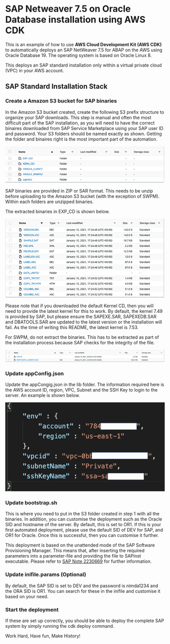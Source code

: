 # SAP Netweaver 7.5 on Oracle Database installation using AWS CDK

This is an example of how to use **AWS Cloud Development Kit (AWS CDK)** to automatically deploys an SAP NetWeaver 7.5 for ABAP on the AWS using Oracle Database 19. The operating system is based on Oracle Linux 8.

This deploys an SAP standard installation only within a virtual private cloud (VPC) in your AWS account. 

## SAP Standard Installation Stack

### Create a Amazon S3 bucket for SAP binaries
In the Amazon S3 bucket created, create the following S3 prefix structure to organize your SAP downloads. This step is manual and often the most difficult part of the SAP installation, as you will need to have the correct binaires downloaded from SAP Service Marketplace using your SAP user ID and password. Your S3 folders should be named exactly as shown. Getting the folder and binaires right is the most important part of the automation.

![S3Structure](image/s3.png)

SAP binaries are provided in ZIP or SAR format. This needs to be unzip before uploading to the Amazon S3 bucket (with the exception of SWPM). Within each folders are unzipped binaries.  

The extracted binaries in EXP_CD is shown below.

![EXP_CD](image/exp_cd.png)

Please note that if you downloaded the default Kernel CD, then you will need to provide the latest kernel for this to work. By default, the kernel 7.49 is provided by SAP, but please ensure the SAPEXE.SAR, SAPEXEDB.SAR and DBATOOLS.SAR are updated to the latest version or the installation will fail. As the time of writing this README, the latest kernel is 7.53. 

For SWPM, do not extract the binaries. This has to be extracted as part of the installation process because SAP checks for the integrity of the file.

![SWPM](image/swpm.png)

### Update appConfig.json
Update the appCongig.json in the lib folder. The information required here is the AWS account ID, region, VPC, Subnet and the SSH Key to login to the server. An example is shown below.

![appconfig](image/config.png)

### Update bootstrap.sh 
This is where you need to put in the S3 folder created in step 1 with all the binaries. In addition, you can customise the deployment such as the Oracle SID and hostname of the server. By default, this is set to OR1. If this is your first automated deployment, please use the default SID of DEV for SAP, and OR1 for Oracle. Once this is successful, then you can customise it further. 

This deployment is based on the unattended mode of the SAP Software Provisioning Manager. This means that, after inserting the required parameters into a parameter-file and providing the file to SAPinst executable. Please refer to [SAP Note 2230669](https://launchpad.support.sap.com/#/notes/2230669) for further information. 

### Update inifile.params (Optional)
By default, the SAP SID is set to DEV and the password is nimda1234 and the ORA SID is OR1. You can search for these in the inifile and customise it based on your need. 

### Start the deployment
If these are set up correctly, you should be able to deploy the complete SAP system by simply running the cdk deploy command. 

Work Hard, Have fun, Make History! 
